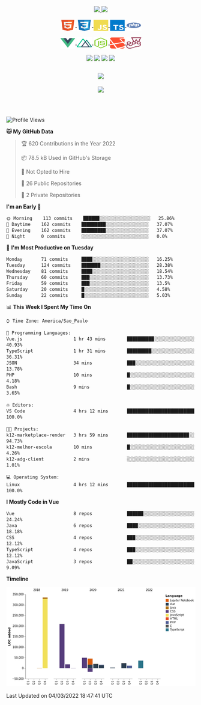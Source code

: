 <div align="center">
  <a href="https://github.com/Rodolfo-Santos">
  <img height="180em" src="https://github-readme-stats.vercel.app/api?username=Rodolfo-Santos&show_icons=true&theme=monokai&include_all_commits=true&count_private=true"/>
  <img height="180em" src="https://github-readme-stats.vercel.app/api/top-langs/?username=Rodolfo-Santos&layout=compact&langs_count=7&theme=monokai"/>
</div>
<br/>

<div align="center">
  <img align="center" alt="HTML" height="30" width="40" src="https://raw.githubusercontent.com/devicons/devicon/master/icons/html5/html5-original.svg">
  <img align="center" alt="CSS" height="30" width="40" src="https://raw.githubusercontent.com/devicons/devicon/master/icons/css3/css3-original.svg">
  <img align="center" alt="JS" height="30" width="40" src="https://raw.githubusercontent.com/devicons/devicon/master/icons/javascript/javascript-plain.svg">
  <img align="center" alt="TS" height="30" width="40" src="https://raw.githubusercontent.com/devicons/devicon/master/icons/typescript/typescript-plain.svg">
  <img align="center" alt="PHP" height="30" width="40" src="https://raw.githubusercontent.com/devicons/devicon/master/icons/php/php-plain.svg">
</div>
  
<br/>
  
<div align="center">
  <img align="center" alt="VueJS" height="30" width="40" src="https://raw.githubusercontent.com/devicons/devicon/master/icons/vuejs/vuejs-original.svg">
  <img align="center" alt="NuxtJS" height="30" width="40" src="https://raw.githubusercontent.com/devicons/devicon/master/icons/nuxtjs/nuxtjs-original.svg">
  <img align="center" alt="NodeJS" height="30" width="40" src="https://raw.githubusercontent.com/devicons/devicon/master/icons/nodejs/nodejs-plain.svg">
  <img align="center" alt="Laravel" height="30" width="40" src="https://raw.githubusercontent.com/devicons/devicon/master/icons/laravel/laravel-plain.svg">
  <img align="center" alt="Blade" height="30" width="40" src="https://raw.githubusercontent.com/devicons/devicon/master/icons/jest/jest-plain.svg">
</div>
  
<br/>
  
<div align="center"> 
  <a href="https://www.instagram.com/rodolfo.d.santos/" target="_blank"><img src="https://img.shields.io/badge/-Instagram-%23E4405F?style=for-the-badge&logo=instagram&logoColor=white" target="_blank"></a>
 <a href="https://discord.gg/7h4QC4MA" target="_blank"><img src="https://img.shields.io/badge/Discord-7289DA?style=for-the-badge&logo=discord&logoColor=white" target="_blank"></a> 
  <a href="mailto:rodolfodossantos29@gmail.com" target="_blank"><img src="https://img.shields.io/badge/-Gmail-%23333?style=for-the-badge&logo=gmail&logoColor=white"></a>
  <a href="https://www.linkedin.com/in/rodolfosantos29/" target="_blank"><img src="https://img.shields.io/badge/-LinkedIn-%230077B5?style=for-the-badge&logo=linkedin&logoColor=white" target="_blank"></a>  
</div>
  
##
 
<div align="center">
   <img height="180em" src="http://github-readme-streak-stats.herokuapp.com?user=rodolfo-santos&theme=monokai&hide_border=true&date_format=M%20j%5B%2C%20Y%5D"/>
</div>
  
<br/>
  
<div align="center">
  <img src="https://activity-graph.herokuapp.com/graph?username=rodolfo-santos&custom_title=Rodolfo%27s%20activity%20graph&theme=monokai&hide_border=true"/>
</div>
  
##
<br/>
  
<!--START_SECTION:waka-->
![Profile Views](http://img.shields.io/badge/Profile%20Views-12-blue)

**🐱 My GitHub Data** 

> 🏆 620 Contributions in the Year 2022
 > 
> 📦 78.5 kB Used in GitHub's Storage 
 > 
> 🚫 Not Opted to Hire
 > 
> 📜 26 Public Repositories 
 > 
> 🔑 2 Private Repositories  
 > 
**I'm an Early 🐤** 

```text
🌞 Morning    113 commits    ██████░░░░░░░░░░░░░░░░░░░   25.86% 
🌆 Daytime    162 commits    █████████░░░░░░░░░░░░░░░░   37.07% 
🌃 Evening    162 commits    █████████░░░░░░░░░░░░░░░░   37.07% 
🌙 Night      0 commits      ░░░░░░░░░░░░░░░░░░░░░░░░░   0.0%

```
📅 **I'm Most Productive on Tuesday** 

```text
Monday       71 commits     ████░░░░░░░░░░░░░░░░░░░░░   16.25% 
Tuesday      124 commits    ███████░░░░░░░░░░░░░░░░░░   28.38% 
Wednesday    81 commits     ████░░░░░░░░░░░░░░░░░░░░░   18.54% 
Thursday     60 commits     ███░░░░░░░░░░░░░░░░░░░░░░   13.73% 
Friday       59 commits     ███░░░░░░░░░░░░░░░░░░░░░░   13.5% 
Saturday     20 commits     █░░░░░░░░░░░░░░░░░░░░░░░░   4.58% 
Sunday       22 commits     █░░░░░░░░░░░░░░░░░░░░░░░░   5.03%

```


📊 **This Week I Spent My Time On** 

```text
⌚︎ Time Zone: America/Sao_Paulo

💬 Programming Languages: 
Vue.js                   1 hr 43 mins        ██████████░░░░░░░░░░░░░░░   40.93% 
TypeScript               1 hr 31 mins        █████████░░░░░░░░░░░░░░░░   36.31% 
JSON                     34 mins             ███░░░░░░░░░░░░░░░░░░░░░░   13.78% 
PHP                      10 mins             █░░░░░░░░░░░░░░░░░░░░░░░░   4.18% 
Bash                     9 mins              █░░░░░░░░░░░░░░░░░░░░░░░░   3.65%

🔥 Editors: 
VS Code                  4 hrs 12 mins       █████████████████████████   100.0%

🐱‍💻 Projects: 
k12-marketplace-render   3 hrs 59 mins       ███████████████████████░░   94.73% 
k12-melhor-escola        10 mins             █░░░░░░░░░░░░░░░░░░░░░░░░   4.26% 
k12-adg-client           2 mins              ░░░░░░░░░░░░░░░░░░░░░░░░░   1.01%

💻 Operating System: 
Linux                    4 hrs 12 mins       █████████████████████████   100.0%

```

**I Mostly Code in Vue** 

```text
Vue                      8 repos             ██████░░░░░░░░░░░░░░░░░░░   24.24% 
Java                     6 repos             ████░░░░░░░░░░░░░░░░░░░░░   18.18% 
CSS                      4 repos             ███░░░░░░░░░░░░░░░░░░░░░░   12.12% 
TypeScript               4 repos             ███░░░░░░░░░░░░░░░░░░░░░░   12.12% 
JavaScript               3 repos             ██░░░░░░░░░░░░░░░░░░░░░░░   9.09%

```


**Timeline**

![Chart not found](https://raw.githubusercontent.com/rodolfo-santos/rodolfo-santos/main/charts/bar_graph.png) 


 Last Updated on 04/03/2022 18:47:41 UTC
<!--END_SECTION:waka-->     
              
